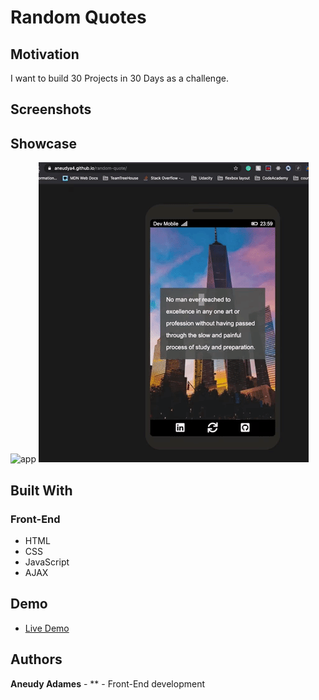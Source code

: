 # Random Quotes

## Motivation

I want to build 30 Projects in 30 Days as a challenge.

## Screenshots

## Showcase

![app](images/landing.png)
![liveApp](screenshots/giphy.gif)

## Built With

### Front-End

- HTML
- CSS
- JavaScript
- AJAX

## Demo

- [Live Demo](https://aneudya4.github.io/random-quote)

## Authors

**Aneudy Adames** - \*\* - Front-End development
